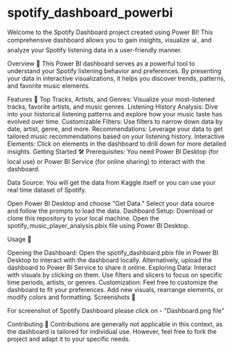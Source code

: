 # spotify_dashboard_powerbi

Welcome to the Spotify Dashboard project created using Power BI! This comprehensive dashboard allows you to gain insights, visualize 📊, and analyze your Spotify listening data in a user-friendly manner.

Overview 🌟
This Power BI dashboard serves as a powerful tool to understand your Spotify listening behavior and preferences. By presenting your data in interactive visualizations, it helps you discover trends, patterns, and favorite music elements.

Features 🚀
Top Tracks, Artists, and Genres: Visualize your most-listened tracks, favorite artists, and music genres.
Listening History Analysis: Dive into your historical listening patterns and explore how your music taste has evolved over time.
Customizable Filters: Use filters to narrow down data by date, artist, genre, and more.
Recommendations: Leverage your data to get tailored music recommendations based on your listening history.
Interactive Elements: Click on elements in the dashboard to drill down for more detailed insights.
Getting Started 🛠️
Prerequisites: You need Power BI Desktop (for local use) or Power BI Service (for online sharing) to interact with the dashboard.

Data Source: You will get the data from Kaggle itself or you can use your real time dataset of Spotify.

Open Power BI Desktop and choose "Get Data."
Select your data source and follow the prompts to load the data.
Dashboard Setup:
Download or clone this repository to your local machine.
Open the spotify_music_player_analysis.pbix file using Power BI Desktop.

Usage 🎉

Opening the Dashboard:
Open the spotify_dashboard.pbix file in Power BI Desktop to interact with the dashboard locally.
Alternatively, upload the dashboard to Power BI Service to share it online.
Exploring Data:
Interact with visuals by clicking on them.
Use filters and slicers to focus on specific time periods, artists, or genres.
Customization:
Feel free to customize the dashboard to fit your preferences.
Add new visuals, rearrange elements, or modify colors and formatting.
Screenshots 📸

For screenshot of Spotify Dashboard please click on - "Dashboard.png file"



Contributing 🤝
Contributions are generally not applicable in this context, as the dashboard is tailored for individual use. However, feel free to fork the project and adapt it to your specific needs.

